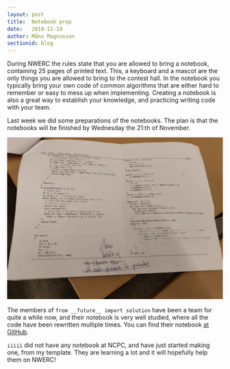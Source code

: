 ```yaml
---
layout: post
title:  Notebook prep
date:   2018-11-19
author: Måns Magnusson
sectionid: blog
---
```


During NWERC the rules state that you are allowed to bring a notebook, containing 25 pages of printed text. This, a keyboard and a mascot are the only things you are allowed to bring to the contest hall. In the notebook you typically bring your own code of common algorithms that are either hard to remember or easy to mess up when implementing. Creating a notebook is also a great way to establish your knowledge, and practicing writing code with your team.

Last week we did some preparations of the notebooks. The plan is that the notebooks will be finished by Wednesday the 21:th of November.

![notebook](/assets/imgs/181114/notebook.jpg)

The members of `from __future__ import solution` have been a team for quite a while now, and their notebook is very well studied, where all the code have been rewritten multiple times. You can find their notebook [at GitHub](https://github.com/LarsAstrom/Notebook/blob/master/main.pdf).

`iiiii` did not have any notebook at NCPC, and have just started making one, from my template. They are learning a lot and it will hopefully help them on NWERC!

